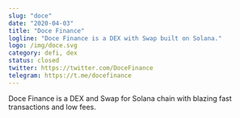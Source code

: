 ```yaml
---
slug: "doce"
date: "2020-04-03"
title: "Doce Finance"
logline: "Doce Finance is a DEX with Swap built on Solana."
logo: /img/doce.svg
category: defi, dex
status: closed
twitter: https://twitter.com/DoceFinance
telegram: https://t.me/docefinance
---
```

Doce Finance is a DEX and Swap for Solana chain with blazing fast transactions and low fees.
